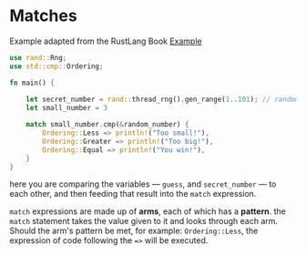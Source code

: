 # Matches

Example adapted from the RustLang Book [Example](https://doc.rust-lang.org/book/ch02-00-guessing-game-tutorial.html)

```rust
use rand::Rng;
use std::cmp::Ordering;

fn main() {
    
    let secret_number = rand::thread_rng().gen_range(1..101); // random number between 1-100
    let small_number = 3

    match small_number.cmp(&random_number) {
        Ordering::Less => println!("Too small!"),
        Ordering::Greater => println!("Too big!"),
        Ordering::Equal => println!("You win!"),
    }
}
```

here you are comparing the variables — `guess`, and `secret_number` — to each other, and then feeding that result into the `match` expression.

`match` expressions are made up of **arms**, each of which has a **pattern**. the `match` statement takes the value given to it and looks through each arm. Should the arm's pattern be met, for example: `Ordering::Less`, the expression of code following the `=>` will be executed.
